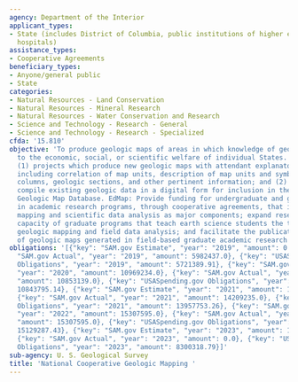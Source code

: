 ```yaml
---
agency: Department of the Interior
applicant_types:
- State (includes District of Columbia, public institutions of higher education and
  hospitals)
assistance_types:
- Cooperative Agreements
beneficiary_types:
- Anyone/general public
- State
categories:
- Natural Resources - Land Conservation
- Natural Resources - Mineral Research
- Natural Resources - Water Conservation and Research
- Science and Technology - Research - General
- Science and Technology - Research - Specialized
cfda: '15.810'
objective: 'To produce geologic maps of areas in which knowledge of geology is important
  to the economic, social, or scientific welfare of individual States. StateMap supports:
  (1) projects which produce new geologic maps with attendant explanatory information
  including correlation of map units, description of map units and symbols, stratigraphic
  columns, geologic sections, and other pertinent information; and (2) projects which
  compile existing geologic data in a digital form for inclusion in the National Digital
  Geologic Map Database. EdMap: Provide funding for undergraduate and graduate students
  in academic research programs, through cooperative agreements, that involve geologic
  mapping and scientific data analysis as major components; expand research and educational
  capacity of graduate programs that teach earth science students the techniques of
  geologic mapping and field data analysis; and facilitate the publication and distribution
  of geologic maps generated in field-based graduate academic research programs. '
obligations: '[{"key": "SAM.gov Estimate", "year": "2019", "amount": 0.0}, {"key":
  "SAM.gov Actual", "year": "2019", "amount": 5982437.0}, {"key": "USASpending.gov
  Obligations", "year": "2019", "amount": 5721389.91}, {"key": "SAM.gov Estimate",
  "year": "2020", "amount": 10969234.0}, {"key": "SAM.gov Actual", "year": "2020",
  "amount": 10853139.0}, {"key": "USASpending.gov Obligations", "year": "2020", "amount":
  10843795.14}, {"key": "SAM.gov Estimate", "year": "2021", "amount": 13977359.0},
  {"key": "SAM.gov Actual", "year": "2021", "amount": 14209235.0}, {"key": "USASpending.gov
  Obligations", "year": "2021", "amount": 13957753.26}, {"key": "SAM.gov Estimate",
  "year": "2022", "amount": 15307595.0}, {"key": "SAM.gov Actual", "year": "2022",
  "amount": 15307595.0}, {"key": "USASpending.gov Obligations", "year": "2022", "amount":
  15129287.43}, {"key": "SAM.gov Estimate", "year": "2023", "amount": 15829235.0},
  {"key": "SAM.gov Actual", "year": "2023", "amount": 0.0}, {"key": "USASpending.gov
  Obligations", "year": "2023", "amount": 8300318.79}]'
sub-agency: U. S. Geological Survey
title: 'National Cooperative Geologic Mapping '
---
```

